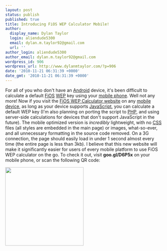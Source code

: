 ```yaml
---
layout: post
status: publish
published: true
title: Introducing FiOS WEP Calculator Mobile!
author:
  display_name: Dylan Taylor
  login: aliendude5300
  email: dylan.m.taylor92@gmail.com
  url: ''
author_login: aliendude5300
author_email: dylan.m.taylor92@gmail.com
wordpress_id: 906
wordpress_url: http://www.dylanmtaylor.com/?p=906
date: '2010-11-21 06:31:39 +0000'
date_gmt: '2010-11-21 06:31:39 +0000'
---
```

<p>For all of you who don't have an <a class="zem_slink" title="Android" rel="homepage" href="http://code.google.com/android/">Android</a> device, it's been difficult to calculate a default <a class="zem_slink" title="Verizon FiOS" rel="wikipedia" href="http://en.wikipedia.org/wiki/Verizon_FiOS">FiOS</a> <a class="zem_slink" title="Wired Equivalent Privacy" rel="wikipedia" href="http://en.wikipedia.org/wiki/Wired_Equivalent_Privacy">WEP</a> key using your <a class="zem_slink" title="Mobile phone" rel="wikipedia" href="http://en.wikipedia.org/wiki/Mobile_phone">mobile phone</a>. Well not any more! Now if you visit the <a href="http://fwc.dylanmtaylor.com">FiOS WEP Calculator website</a> on any <a class="zem_slink" title="Mobile device" rel="wikipedia" href="http://en.wikipedia.org/wiki/Mobile_device">mobile device</a>, as long as your device supports <a class="zem_slink" title="JavaScript" rel="wikipedia" href="http://en.wikipedia.org/wiki/JavaScript">JavaScript</a>, you can calculate a default WEP key (I'm also planning on porting the script to <a class="zem_slink" title="PHP" rel="homepage" href="http://www.php.net/">PHP</a>, and using server-side calculations for devices that don't support JavaScript in the future). The mobile optimized version is <em>incredibly</em> lightweight, with no <a class="zem_slink" title="Cascading Style Sheets" rel="wikipedia" href="http://en.wikipedia.org/wiki/Cascading_Style_Sheets">CSS</a> files (all styles are embedded in the main page) or images, what-so-ever, and all unnecessary formatting in the source code removed. On a 3G connection, the page should easily load in under 1 second almost every time (the entire page is less than 3kb). I believe that this new website will make it significantly easier for users of every mobile platform to use FiOS WEP calculator on the go. To check it out, visit <strong>goo.gl/D6P5x</strong> on your mobile phone, or scan the following QR code:</p>
<p><a href="http://fwc.dylanmtaylor.com"><img class="alignnone size-full wp-image-909" title="FiOS WEP Calculator Website QR Code" src="http://www.dylanmtaylor.com/wp-content/uploads/2010/12/fwc-qrcode.png" alt="" width="248" height="248" /></a><img class="zemanta-pixie-img" style="border: medium none; float: right;" src="/images/blog/2010/12/pixy7.gif" alt="" /></p>
